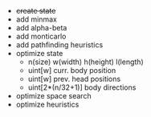 * <s>create state</s>
* add minmax
* add alpha-beta
* add monticarlo
* add pathfinding heuristics
* optimize state
  * n(size) w(width) h(height) l(length)
  * uint[w] curr. body position
  * uint[w] prev. head positions
  * uint[2*(n/32+1)] body directions
* optimize space search
* optimize heuristics
